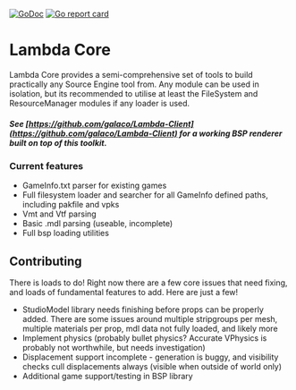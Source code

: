 [![GoDoc](https://godoc.org/github.com/Galaco/Lambda-Core?status.svg)](https://godoc.org/github.com/Galaco/Lambda-Core)
[![Go report card](https://goreportcard.com/badge/github.com/galaco/Lambda-Core)](https://goreportcard.com/badge/github.com/galaco/Lambda-Core)

# Lambda Core
Lambda Core provides a semi-comprehensive set of tools to build practically any Source Engine tool from. Any module can be used 
in isolation, but its recommended to utilise at least the FileSystem and ResourceManager modules if any loader is used.

##### See [https://github.com/galaco/Lambda-Client](https://github.com/galaco/Lambda-Client) for a working BSP renderer built on top of this toolkit.

### Current features
* GameInfo.txt parser for existing games
* Full filesystem loader and searcher for all GameInfo defined paths, including pakfile and vpks
* Vmt and Vtf parsing
* Basic .mdl parsing (useable, incomplete)
* Full bsp loading utilities

## Contributing
There is loads to do! Right now there are a few core issues that need fixing, and loads of fundamental features to add. Here
are just a few!
* StudioModel library needs finishing before props can be properly added. There are some issues around multiple stripgroups per mesh, multiple
materials per prop, mdl data not fully loaded, and likely more
* Implement physics (probably bullet physics? Accurate VPhysics is probably not worthwhile, but needs investigation)
* Displacement support incomplete - generation is buggy, and visibility checks cull displacements always (visible when outside of world only)
* Additional game support/testing in BSP library
